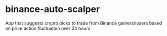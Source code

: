 # binance-auto-scalper
App that suggests crypto picks to trade from Binance gainers/losers based on price action fluctuation over 24 hours
